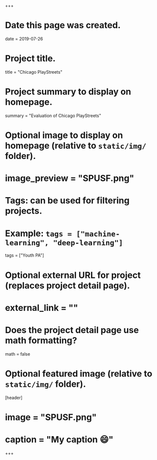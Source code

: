 +++
# Date this page was created.
date = 2019-07-26

# Project title.
title = "Chicago PlayStreets"

# Project summary to display on homepage.
summary = "Evaluation of Chicago PlayStreets"

# Optional image to display on homepage (relative to `static/img/` folder).
# image_preview = "SPUSF.png"

# Tags: can be used for filtering projects.
# Example: `tags = ["machine-learning", "deep-learning"]`
 tags = ["Youth PA"]

# Optional external URL for project (replaces project detail page).
# external_link = ""

# Does the project detail page use math formatting?
math = false

# Optional featured image (relative to `static/img/` folder).
[header]
# image = "SPUSF.png"
# caption = "My caption :smile:"

+++
